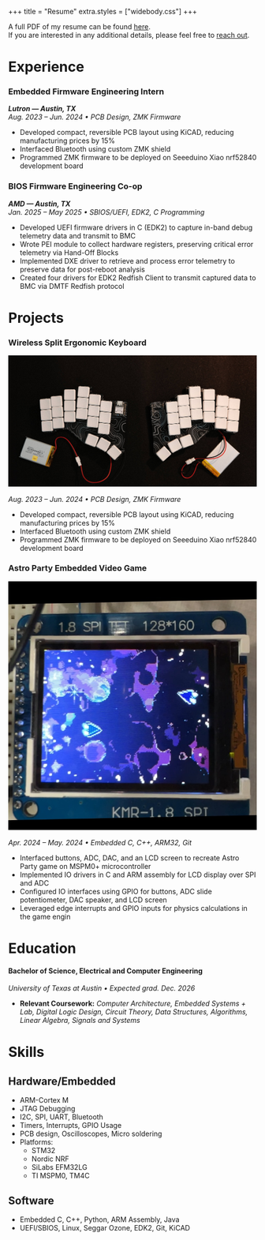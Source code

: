 +++
title = "Resume"
extra.styles = ["widebody.css"]
+++

A full PDF of my resume can be found [here](Resume.pdf).  
If you are interested in any additional details, please feel free to [reach out](../contact).

# <colorize>__Experience__</colorize>
### Embedded Firmware Engineering Intern
***Lutron — Austin, TX***  
*Aug. 2023 – Jun. 2024 • PCB Design, ZMK Firmware*  
- Developed compact, reversible PCB layout using KiCAD, reducing manufacturing prices by 15%
- Interfaced Bluetooth using custom ZMK shield
- Programmed ZMK firmware to be deployed on Seeeduino Xiao nrf52840 development board

### BIOS Firmware Engineering Co-op
***AMD — Austin, TX***  
*Jan. 2025 – May 2025 • SBIOS/UEFI, EDK2, C Programming*
- Developed UEFI firmware drivers in C (EDK2) to capture in-band debug telemetry data and transmit to BMC
- Wrote PEI module to collect hardware registers, preserving critical error telemetry via Hand-Off Blocks
- Implemented DXE driver to retrieve and process error telemetry to preserve data for post-reboot analysis
- Created four drivers for EDK2 Redfish Client to transmit captured data to BMC via DMTF Redfish protocol

# <colorize>__Projects__</colorize>

### Wireless Split Ergonomic Keyboard

<a href="../blog/keyboard/">
    <aside>
        <img class="transparent no-hover" style="margin-block-end: 0; border-radius: 0;" src="../blog/keyboard/keyboard.jpg"/>
    </aside>
</a>

*Aug. 2023 – Jun. 2024 • PCB Design, ZMK Firmware*  
- Developed compact, reversible PCB layout using KiCAD, reducing manufacturing prices by 15%
- Interfaced Bluetooth using custom ZMK shield
- Programmed ZMK firmware to be deployed on Seeeduino Xiao nrf52840 development board

### Astro Party Embedded Video Game

<a href="https://github.com/samienr/Astro-Party-Embedded">
    <aside>
        <img class="transparent no-hover" style="margin-block-end: 0; border-radius: 0;" src="astroparty.jpg"/>
    </aside>
</a>

*Apr. 2024 – May. 2024 • Embedded C, C++, ARM32, Git*  
- Interfaced buttons, ADC, DAC, and an LCD screen to recreate Astro Party game on MSPM0+ microcontroller
- Implemented IO drivers in C and ARM assembly for LCD display over SPI and ADC
- Configured IO interfaces using GPIO for buttons, ADC slide potentiometer, DAC speaker, and LCD screen
- Leveraged edge interrupts and GPIO inputs for physics calculations in the game engin

# <colorize>__Education__</colorize>
#### Bachelor of Science, Electrical and Computer Engineering
*University of Texas at Austin • Expected grad. Dec. 2026*
- **Relevant Coursework:** *Computer Architecture, Embedded Systems + Lab, Digital Logic Design, Circuit Theory, Data Structures, Algorithms, Linear Algebra, Signals and Systems*

# <colorize>__Skills__</colorize>

## **Hardware/Embedded**
- ARM-Cortex M
- JTAG Debugging
- I2C, SPI, UART, Bluetooth
- Timers, Interrupts, GPIO Usage
- PCB design, Oscilloscopes, Micro soldering
- Platforms:
    - STM32
    - Nordic NRF
    - SiLabs EFM32LG
    - TI MSPM0, TM4C

## **Software**
- Embedded C, C++, Python, ARM Assembly, Java
- UEFI/SBIOS, Linux, Seggar Ozone, EDK2, Git, KiCAD

